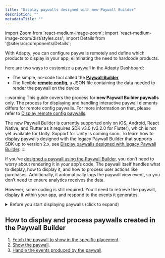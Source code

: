 ```yaml
---
title: "Display paywalls designed with new Paywall Builder"
description: ""
metadataTitle: ""
---
```


import Zoom from 'react-medium-image-zoom';
import 'react-medium-image-zoom/dist/styles.css';
import Details from '@site/src/components/Details';

With Adapty, you can configure paywalls remotely and define which products to display in your app, eliminating the need to hardcode products.

here are two ways to customize a paywall in the Adapty Dashboard: 

- The simple, no-code tool called the [**Paywall Builder**](adapty-paywall-builder) 
- The flexible [**remote config**](customize-paywall-with-remote-config), a JSON file containing the data needed to render the paywall on the device

:::warning
This guide covers the process for **new Paywall Builder paywalls** only. The process for displaying and handling interactive paywall elements differs for remote config paywalls. For more information on that, please refer to [Display remote config paywalls](display-remote-config-paywalls).

The new Paywall Builder is currently supported only on iOS, Android, React Native, and Flutter as it requires SDK v3.0 (v3.2.0 for Flutter), which is not yet available for Unity. Support for Unity is coming soon. To learn how to display paywalls designed with the legacy Paywall Builder that supports SDK up to version 2.x, see [Display paywalls designed with legacy Paywall Builder](display-pb-paywalls).
:::

If you've [designed a paywall using the Paywall Builder](adapty-paywall-builder), you don’t need to worry about rendering it in your app’s code. The paywall itself handles what to display, how to display it, and how to process user actions like purchases. Additionally, it automatically logs the paywall view event, so you don’t need to ensure analytics receives the data. 

However, some coding is still required. You'll need to retrieve the paywall, display it within your app, and respond to the events it generates.

<details>
   <summary>Before you start displaying paywalls (click to expand)</summary>

   1. [Create your products in the Adapty dashboard](create-product)

2. [Create a paywall in the Adapty Dashboard and incorporate the products into it](create-paywall) 

3. [Create a placement and incorporate your paywall into it](create-placement)

4. Install [AdaptySDK](installation-of-adapty-sdks).
</details>

## How to display and process paywalls created in the Paywall Builder

1. [Fetch the paywall to show in the specific placement](get-pb-paywalls).
2. [Show the paywall](present-pb-paywalls).
3. [Handle the events produced by the paywall](handling-pb-paywall-events).